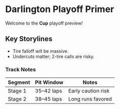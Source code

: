 # Darlington Playoff Primer

Welcome to the **Cup** playoff preview!

## Key Storylines
- Tire falloff will be massive.
- Undercuts matter; 2-tire calls are risky.

### Track Notes
| Segment | Pit Window | Notes             |
| ------- | ---------- | ----------------- |
| Stage 1 | 35–42 laps | Early caution risk|
| Stage 2 | 38–45 laps | Long runs favored |